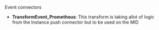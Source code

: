 Event connectors
- <b>TransformEvent_Prometheus</b>: This transform is taking allot of logic from the Instance push connector but to be used on the MID